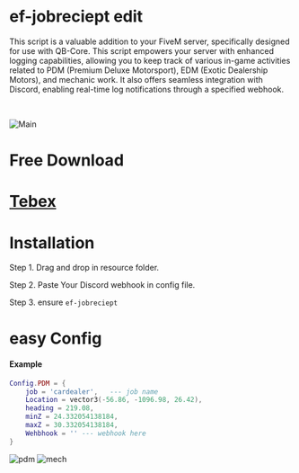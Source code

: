 # ef-jobreciept edit
This script is a valuable addition to your FiveM server, specifically designed for use with QB-Core. This script empowers your server with enhanced logging capabilities, allowing you to keep track of various in-game activities related to PDM (Premium Deluxe Motorsport), EDM (Exotic Dealership Motors), and mechanic work. It also offers seamless integration with Discord, enabling real-time log notifications through a specified webhook.

<br>

![Main](https://cdn.discordapp.com/attachments/945026120414294047/1170852800499032204/ef-jobreciept.png)


# Free Download
# [Tebex](https://ef-productions.tebex.io/package/5982822)

# Installation
Step 1.  Drag and drop in resource folder.

Step 2. Paste Your Discord webhook in config file.

Step 3. ensure `ef-jobreciept`


# easy Config
<h4>Example</h4>

```lua
Config.PDM = {
    job = 'cardealer',   --- job name
    Location = vector3(-56.86, -1096.98, 26.42),
    heading = 219.08,
    minZ = 24.332054138184,
    maxZ = 30.332054138184,
    Wehbhook = '' --- webhook here
}
```
![pdm](https://github.com/blastersuraj/ef-jobreceipt/assets/104319683/19ef5061-2ab6-4003-bced-d7b1f358b41e)
![mech](https://github.com/blastersuraj/ef-jobreceipt/assets/104319683/8ea2b0af-4af0-40fe-9422-6a0d7dea1b33)




